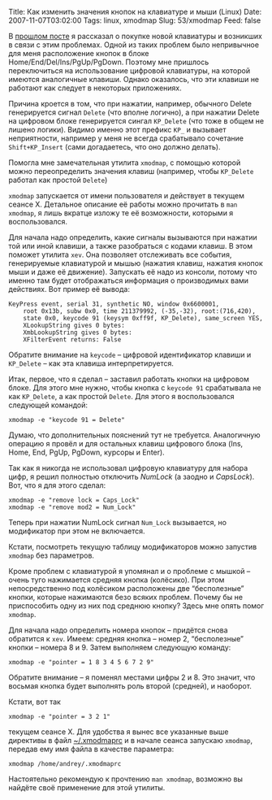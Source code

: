Title: Как изменить значения кнопок на клавиатуре и мыши (Linux)
Date: 2007-11-07T03:02:00
Tags: linux, xmodmap
Slug: 53/xmodmap
Feed: false

В [прошлом посте](http://cornelius.net.ru/blog/new-keyboard) я рассказал о покупке новой клавиатуры и возникших в связи с этим проблемах. Одной из таких проблем было непривычное для меня расположение кнопок в блоке Home/End/Del/Ins/PgUp/PgDown. Поэтому мне пришлось переключиться на использование цифровой клавиатуры, на которой имеются аналогичные клавиши. Однако оказалось, что эти клавиши не работают как следует в некоторых приложениях.

Причина кроется в том, что при нажатии, например, обычного Delete генерируется сигнал `Delete` (что вполне логично), а при нажатии Delete на цифровом блоке генерируется сингал `KP_Delete` (что тоже в общем не лишено логики). Видимо именно этот префикс `KP_` и вызывает неприятности, например у меня не всегда срабатывало сочетание `Shift+KP_Insert` (сами догадаетесь, что оно должно делать).

Помогла мне замечательная утилита `xmodmap`, с помощью которой можно переопределить значения клавиш (например, чтобы `KP_Delete` работал как простой `Delete`)

<!-- more -->

`xmodmap` запускается от имени пользователя и действует в текущем сеансе X. Детальное описание её работы можно прочитать в `man xmodmap`, я лишь вкратце изложу те её возможности, которыми я воспользовался.

Для начала надо определить, какие сигналы вызываются при нажатии той или иной клавиши, а также разобраться с кодами клавиш. В этом поможет утилита `xev`. Она позволяет отслеживать все события, генерируемые клавиатурой и мышью (нажатия клавиш, нажатия кнопок мыши и даже её движение). Запускать её надо из консоли, потому что именно там будет отображаться информация о производимых вами действиях. Вот пример её вывода:

    KeyPress event, serial 31, synthetic NO, window 0x6600001,
        root 0x13b, subw 0x0, time 211379992, (-35,-32), root:(716,420),
        state 0x0, keycode 91 (keysym 0xff9f, KP_Delete), same_screen YES,
        XLookupString gives 0 bytes:
        XmbLookupString gives 0 bytes:
        XFilterEvent returns: False

Обратите внимание на `keycode` – цифровой идентификатор клавиши и `KP_Delete` – как эта клавиша интерпретируется.

Итак, первое, что я сделал – заставил работать кнопки на цифровом блоке. Для этого мне нужно, чтобы кнопка с `keycode 91` срабатывала не как `KP_Delete`, а как простой `Delete`. Для этого я воспользовался следующей командой:

    xmodmap -e "keycode 91 = Delete"

Думаю, что дополнительных пояснений тут не требуется. Аналогичную операцию я провёл и для остальных клавиш цифрового блока (Ins, Home, End, PgUp, PgDown, курсоры и Enter).

Так как я никогда не использовал цифровую клавиатуру для набора цифр, я решил полностью отключить *NumLock* (а заодно и *CapsLock*). Вот, что я для этого сделал:

    xmodmap -e "remove lock = Caps_Lock"
    xmodmap -e "remove mod2 = Num_Lock"

Теперь при нажатии NumLock сигнал `Num_Lock` вызывается, но модификатор при этом не включается.

Кстати, посмотреть текущую таблицу модификаторов можно запустив `xmodmap` без параметров.

Кроме проблем с клавиатурой я упомянал и о проблеме с мышкой – очень туго нажимается средняя кнопка (колёсико). При этом непосредственно под колёсиком расположены две “бесполезные” кнопки, которые нажимаются безо всяких проблем. Почему бы не приспособить одну из них под среднюю кнопку? Здесь мне опять помог `xmodmap`.

Для начала надо определить номера кнопок – придётся снова обратится к `xev`. Имеем: средняя кнопка – номер 2, “бесполезные” кнопки – номера 8 и 9. Затем выполняем следующую команду:

    xmodmap -e "pointer = 1 8 3 4 5 6 7 2 9"

Обратите внимание – я поменял местами цифры 2 и 8. Это значит, что восьмая кнопка будет выполнять роль второй (средней), и наоборот.

Кстати, вот так

    xmodmap -e "pointer = 3 2 1"
    
текущем сеансе X. Для удобства я вынес все указанные выше директивы в файл [~/.xmodmaprc](http://files.grove.org.ru/cornelius/.xmodmaprc) и в начале сеанса запускаю `xmodmap`, передав ему имя файла в качестве параметра:

    xmodmap /home/andrey/.xmodmaprc

Настоятельно рекомендую к прочтению `man xmodmap`, возможно вы найдёте своё применение для этой утилиты.

